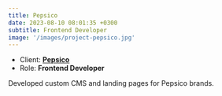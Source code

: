```yaml
---
title: Pepsico
date: 2023-08-10 08:01:35 +0300
subtitle: Frontend Developer
image: '/images/project-pepsico.jpg'
---
```


<!-- -->

<ul class="list-inline item-details">
    <li>Client:
        <strong><a href="https://www.pepsico.com/">Pepsico</a>
        </strong>
    </li>
    <li>Role:
        <strong>Frontend Developer</strong>
    </li>
</ul>

Developed custom CMS and landing pages for Pepsico brands.